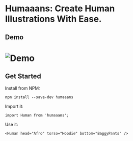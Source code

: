 # Humaaans: Create Human Illustrations With Ease.

## Demo
# ![Demo](https://humaaans.s3.amazonaws.com//demo.gif)

## Get Started
Install from NPM:
```
npm install --save-dev humaaans
```
Import it:
```
import Human from 'humaaans';
```
Use it:
```
<Human head="Afro" torso="Hoodie" bottom="BaggyPants" />
```
